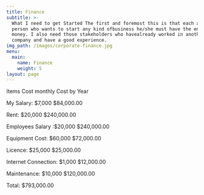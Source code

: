 ```yaml
---
title: Finance
subtitle: >-
  What I need to get Started The first and foremost this is that each and every
  person who wants to start any kind ofbusiness he/she must have the enough
  money. I also need those stakeholders who havealready worked in another IT
  company and have a good experience. 
img_path: /images/corporate-finance.jpg
menu:
  main:
    name: Finance
    weight: 5
layout: page
---
```



Items Cost monthly Cost by Year

My Salary:  $7,000  $84,000.00

Rent:       $20,000    $240,000.00

Employees Salary :$20,000  $240,000.00

Equipment Cost: $60,000  $72,000.00

Licence:  $25,000   $25,000.00

Internet Connection: $1,000 $12,000.00

Maintenance: $10,000 $120,000.00

Total: $793,000.00
